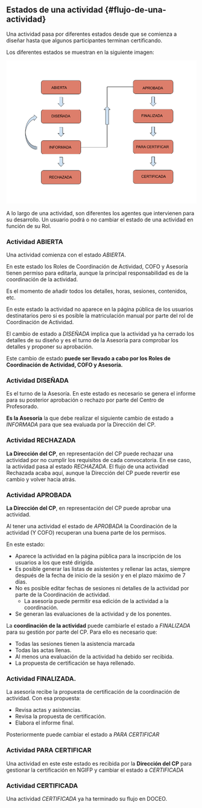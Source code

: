 ## Estados de una actividad {#flujo-de-una-actividad}

Una actividad pasa por diferentes estados desde que se comienza a diseñar hasta que algunos participantes terminan certificando.

Los diferentes estados se muestran en la siguiente imagen:

![Flujo de estados de una actividad Formativa](https://raw.githubusercontent.com/catedu/manualdoceo/master/assets/flujo-de-estados.png)

A lo largo de una actividad, son diferentes los agentes que intervienen para su desarrollo. Un usuario podrá o no cambiar el estado de una actividad en función de su Rol.

### Actividad ABIERTA

Una actividad comienza con el estado _ABIERTA_.

En este estado los Roles de Coordinación de Actividad, COFO y Asesoría tienen permiso para editarla, aunque la principal responsabilidad es de la coordinación de la actividad.

Es el momento de añadir todos los detalles, horas, sesiones, contenidos, etc.

En este estado la actividad no aparece en la página pública de los usuarios destinatarios pero si es posible la matriculación manual por parte del rol de Coordinación de Actividad.

El cambio de estado a _DISEÑADA_ implica que la actividad ya ha cerrado los detalles de su diseño y es el turno de la Asesoría para comprobar los detalles y proponer su aprobación.

Este cambio de estado **puede ser llevado a cabo por los Roles de Coordinación de Actividad, COFO y Asesoría.**

### Actividad DISEÑADA

Es el turno de la Asesoría. En este estado es necesario se genera el informe para su posterior aprobación o rechazo por parte del Centro de Profesorado.

**Es la Asesoría** la que debe realizar el siguiente cambio de estado a _INFORMADA_ para que sea evaluada por la Dirección del CP.

### Actividad RECHAZADA

**La Dirección del CP**, en representación del CP puede rechazar una actividad por no cumplir los requisitos de cada convocatoria. En ese caso, la actividad pasa al estado _RECHAZADA_. El flujo de una actividad Rechazada acaba aquí, aunque la Dirección del CP puede revertir ese cambio y volver hacia atrás.

### Actividad APROBADA

**La Dirección del CP**, en representación del CP puede aprobar una actividad.

Al tener una actividad el estado de _APROBADA_ la Coordinación de la actividad (Y COFO) recuperan una buena parte de los permisos.

En este estado:

* Aparece la actividad en la página pública para la inscripción de los usuarios a los que esté dirigida.
* Es posible generar las listas de asistentes y rellenar las actas, siempre después de la fecha de inicio de la sesión y en el plazo máximo de 7 días.
* No es posible editar fechas de sesiones ni detalles de la actividad por parte de la Coordinación de actividad.
    * La asesoría puede permitir esa edición de la actividad a la coordinación.
* Se generan las evaluaciones de la actividad y de los ponentes.

La **coordinación de la actividad** puede cambiarle el estado a _FINALIZADA_ para su gestión por parte del CP. Para ello es necesario que:

* Todas las sesiones tienen la asistencia marcada
* Todas las actas llenas.
* Al menos una evaluación de la actividad ha debido ser recibida. 
* La propuesta de certificación se haya rellenado.

### Actividad FINALIZADA.

La asesoría recibe la propuesta de certificación de la coordinación de actividad. Con esa propuesta:

* Revisa actas y asistencias.
* Revisa la propuesta de certificación.
* Elabora el informe final.

Posteriormente puede cambiar el estado a _PARA CERTIFICAR_

### Actividad PARA CERTIFICAR

Una actividad en este este estado es recibida por la **Dirección del CP** para gestionar la certificación en NGIFP y cambiar el estado a _CERTIFICADA_

### Actividad CERTIFICADA


Una actividad _CERTIFICADA_ ya ha terminado su flujo en DOCEO. 